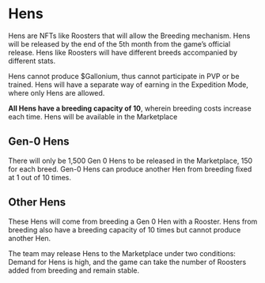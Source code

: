 # **Hens**

Hens are NFTs like Roosters that will allow the Breeding mechanism. Hens will be released by the end of the 5th month from the game’s official release. Hens like Roosters will have different breeds accompanied by different stats.

Hens cannot produce $Gallonium, thus cannot participate in PVP or be trained. Hens will have a separate way of earning in the Expedition Mode, where only Hens are allowed.

**All Hens have a breeding capacity of 10**, wherein breeding costs increase each time. Hens will be available in the Marketplace

## **Gen-0 Hens**

There will only be 1,500 Gen 0 Hens to be released in the Marketplace, 150 for each breed. Gen-0 Hens can produce another Hen from breeding fixed at 1 out of 10 times.

## **Other Hens**

These Hens will come from breeding a Gen 0 Hen with a Rooster. Hens from breeding also have a breeding capacity of 10 times but cannot produce another Hen.

The team may release Hens to the Marketplace under two conditions: Demand for Hens is high, and the game can take the number of Roosters added from breeding and remain stable.
